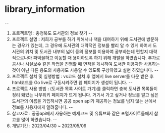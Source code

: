 # library_information

--

1. 프로젝트명 : 충청북도 도서관의 정보 찾기
--
2. 프로젝트 설명 : 저희가 공부를 하기 위해서나 책을 대여하기 위해 도서관에 방문하는 경우가 있는데, 그 경우에 도서관의 대략적인 정보를 빨리 알 수 있게 하여서 도서관의 위치 및 도서관 내부의 넓이 등의 정보를 이용하여 공부하는데 편할지 대략적으로나마 파악을하고 이동할 때 용이하도록 하기 위해 개발을 하였습니다. 추가로 공사나 시설보수 같은 작업을 진행할 때 면적을 게시하여 도서관 이용자만 사용하는 것이 아닌 다른 용도의 사용자도 사용할 수 있도록 구상하였고 실현 하였습니다.
--
3. 프로젝트 설치 및 실행방법 : vs코드 설치 후 앱에서 live server를 다운 받은 후 html코드를 Go live로 구동시켜주면 웹 페이지가 생성이 됩니다.
--
4. 프로젝트 사용 방법 : (도서관 목록 사이트 가기)를 클릭하면 충북 도서관 목록들이 정리 돼있는 나무위키 페이지가 뜨게 됩니다. 거기서 가고 싶거나 정보를 알고 싶은 도서관의 이름을 기입하시면 공공 open api가 제공하는 정보를 넘지 않는 선에서 정보를 사용자에게 알려줍니다.
--
5. 참고자료 : 공공api에서 사용하는 예제코드 및 유튜브와 같은 포털사이트들에서 참고를 많이 하였습니다.
--
6. 개발기간 : 2023/04/30 ~ 2023/05/09
